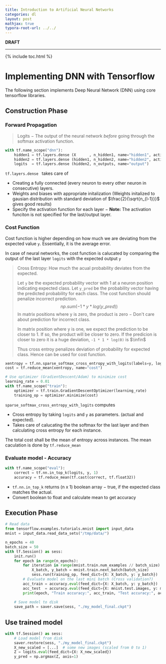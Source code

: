 ```yaml
---
title: Introduction to Artificial Neural Networks
categories: dl
layout: post
mathjax: true
typora-root-url: ../../
---
```


**DRAFT**

----

{% include toc.html %}

# Implementing DNN with Tensorflow

The following section implements Deep Neural Network (DNN) using core tensorflow libraries. 

## Construction Phase

### Forward Propagation

> Logits $-$ The output of the neural network *before* going through the softmax activation function.

```python
with tf.name_scope("dnn"):
    hidden1 = tf.layers.dense (X      , n_hidden1, name="hidden1", activation=tf.nn.relu)
    hidden2 = tf.layers.dense (hidden1, n_hidden2, name="hidden2", activation=tf.nn.relu)
    logits  = tf.layers.dense (hidden2, n_outputs, name="output")
```
`tf.layers.dense ` takes care of 
- Creating a fully connected (every neuron to every other neuron in consecutive) layers.
- Weights and biases with appropriate initalization (Weights initalized to gausian distribution with standard deviation of $\frac{2}{\sqrt{n_{l-1}}}$  gives good results)
- Specify the activation function for each layer $-$ **Note:** The activation funciton is not specified for the last/output layer.

### Cost Function

Cost function is higher depending on how much we are deviating from the expected value `y`. Essentially, it is the average error. 

In case of neural networks, the cost function is calucated by comparing the output of the last layer `logits` with the expected output `y`

> Cross Entropy: How much the acual probability deviates from the expected.
>
> Let `y` be the expected probability vector with 1 at a neuron position indicating expected class. Let `y_pred` be the probability vector having the predicted probability for each class. The cost function should penalize incorrect prediction.
> $$
> np.sum ( -1*y* log(y\_pred))
> $$
> In matrix positions where y is zero, the product is zero $-$ Don't care about prediction for incorrect class. 
>
> In matrix position where y is one, we expect the prediction to be closer to 1. If so, the product will be closer to zero. If the predicion is closer to zero it is a huge deviation, `-1 * 1 * log(0)` is $\infin$
>
> Thus cross entroy penalizes deviation of probability for expected class. Hence can be used for cost function.

```python
xentropy = tf.nn.sparse_softmax_cross_entropy_with_logits(labels=y, logits=logits)
cost = tf.reduce_mean(xentropy, name="cost")

# Use optimizer (GradientDescent/Adam) to minimize cost
learning_rate = 0.01
with tf.name_scope("train"):
    optimizer = tf.train.GradientDescentOptimizer(learning_rate)
    training_op = optimizer.minimize(cost)
```

`sparse_softmax_cross_entropy_with_logits` computes

- Cross entropy by taking `logits` and `y` as parameters. (actual and expected). 
- Takes care of calucating the the softmax for the last layer and then calculating cross entropy for each instance.

The total cost shall be the mean of entropy across instances. The mean caculation is done by `tf.reduce_mean`

### Evaluate model - Accuracy

```python
with tf.name_scope("eval"):
    correct = tf.nn.in_top_k(logits, y, 1)
    accuracy = tf.reduce_mean(tf.cast(correct, tf.float32))
```

- `tf.nn.in_top_k` returns (n x 1)  boolean array $-$ true, if the expected class matches the actual.
- Convert boolean to float and calculate mean to get accuracy

## Execution Phase

```python
# Read data
from tensorflow.examples.tutorials.mnist import input_data
mnist = input_data.read_data_sets("/tmp/data/")

n_epochs = 40
batch_size = 50
with tf.Session() as sess:
    init.run()
    for epoch in range(n_epochs):
        for iteration in range(mnist.train.num_examples // batch_size):
            X_batch, y_batch = mnist.train.next_batch(batch_size)
            sess.run(training_op, feed_dict={X: X_batch, y: y_batch})
        # Evaluate model on the last mini batch (Cross validation?)    
        acc_train = accuracy.eval(feed_dict={X: X_batch, y: y_batch})
        acc_test  = accuracy.eval(feed_dict={X: mnist.test.images, y: mnist.test.labels})
        print(epoch, "Train accuracy:", acc_train, "Test accuracy:", acc_test)
	
    # Save model to disk
    save_path = saver.save(sess, "./my_model_final.ckpt")
```

## Use trained model

```python
with tf.Session() as sess:
    # Load model from disk
    saver.restore(sess, "./my_model_final.ckpt")
    X_new_scaled = [...]  # some new images (scaled from 0 to 1)
    Z = logits.eval(feed_dict={X: X_new_scaled})
    y_pred = np.argmax(Z, axis=1)
```

